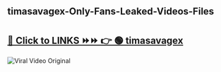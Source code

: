 
 ## timasavagex-Only-Fans-Leaked-Videos-Files

# <h2><a href="https://mediaupload.pro?timasavagex">🔗 Click to LINKS ⏩⏩ 👉 🟢 timasavagex </a></h2>

<a href="https://mediaupload.pro?timasavagex" rel="nofollow" data-target="animated-image.originalLink"><img src="https://i.ibb.co.com/xMMVF88/686577567.gif" alt="Viral Video Original" style="max-width: 100%; display: inline-block;" data-target="animated-image.originalImage"></a>